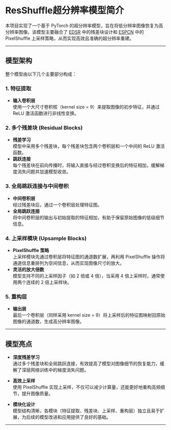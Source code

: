 # ResShuffle超分辨率模型简介

本项目实现了一个基于 PyTorch 的超分辨率模型，旨在将低分辨率图像恢复为高分辨率图像。该模型主要融合了 [EDSR](https://arxiv.org/abs/1707.02921) 中的残差块设计和 [ESPCN](https://arxiv.org/abs/1609.05158) 中的 PixelShuffle 上采样策略，从而实现高效且准确的超分辨率重建。

---

## 模型架构

整个模型由以下几个主要部分构成：

### 1. 特征提取
- **输入卷积层**  
  使用一个大尺寸卷积核（kernel size = 9）来提取图像的初步特征，并通过 ReLU 激活函数进行非线性变换。

### 2. 多个残差块 (Residual Blocks)
- **残差学习**  
  模型中采用多个残差块，每个残差块包含两个卷积层和一个中间的 ReLU 激活函数。  
- **跳跃连接**  
  每个残差块在前向传播时，将输入直接与经过卷积变换后的特征相加，缓解梯度消失问题并加速模型收敛。

### 3. 全局跳跃连接与中间卷积
- **中间卷积层**  
  经过残差块后，通过一个卷积层处理特征图。  
- **全局跳跃连接**  
  将中间卷积层的输出与初始提取的特征相加，有助于保留原始图像的低级细节信息。

### 4. 上采样模块 (Upsample Blocks)
- **PixelShuffle 策略**  
  上采样模块先通过卷积层将特征图的通道数扩展，再利用 PixelShuffle 操作将通道信息重排列为空间信息，从而实现图像尺寸的放大。  
- **灵活的放大倍数**  
  模型支持不同的上采样因子（如 2 倍或 4 倍），当采用 4 倍上采样时，通常使用两个连续的 2 倍上采样块。

### 5. 重构层
- **输出层**  
  最后一个卷积层（同样采用 kernel size = 9）将上采样后的特征图映射回原始图像的通道数，生成高分辨率图像。

---

## 模型亮点

- **深度残差学习**  
  通过多个残差块和全局跳跃连接，有效提高了模型对图像细节的恢复能力，缓解了深层网络训练中的梯度消失问题。

- **高效上采样**  
  使用 PixelShuffle 实现上采样，不仅可以减少计算量，还能更好地重构高频细节，提升图像质量。

- **模块化设计**  
  模型结构清晰，各模块（特征提取、残差块、上采样、重构层）独立且易于扩展，为后续的模型改进和应用提供了良好的基础。

---

